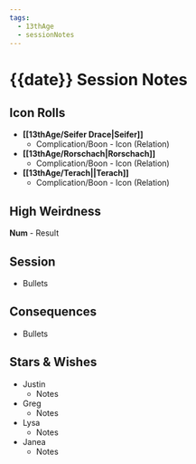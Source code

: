 ```yaml
---
tags:
  - 13thAge
  - sessionNotes
---
```

# {{date}} Session Notes
## Icon Rolls
* **[[13thAge/Seifer Drace|Seifer]]**
	* Complication/Boon - Icon (Relation)
* **[[13thAge/Rorschach|Rorschach]]**
	* Complication/Boon - Icon (Relation)
* **[[13thAge/Terach||Terach]]**
	* Complication/Boon - Icon (Relation)
## High Weirdness
**Num** - Result
## Session
- Bullets
## Consequences
- Bullets
## Stars & Wishes
- Justin
	- Notes
- Greg
	- Notes
- Lysa
	- Notes
- Janea
	- Notes